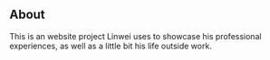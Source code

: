 ## About

This is an website project Linwei uses to showcase his professional experiences, as well as a little bit his life outside work.